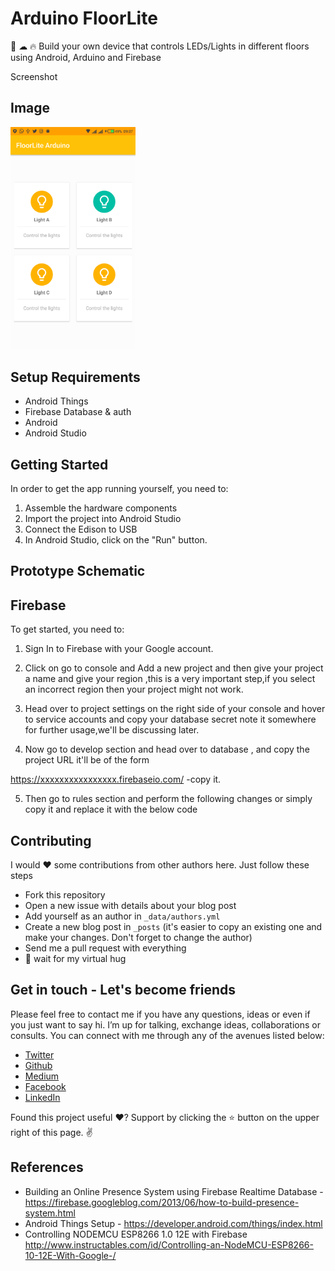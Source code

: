 # Arduino FloorLite

🚨 ☁ 🔥 Build your own device that controls LEDs/Lights in different floors using Android, Arduino and Firebase 

Screenshot

Image
-----

<img src="images/floorLite.png" alt="phone image" width="200px" />

Setup Requirements
----------------

- Android Things
- Firebase Database & auth
- Android
- Android Studio

Getting Started
----------------

In order to get the app running yourself, you need to:

1.  Assemble the hardware components
2.  Import the project into Android Studio
3.  Connect the Edison to USB
4.  In Android Studio, click on the "Run" button.

Prototype Schematic
-------------------


Firebase
--------

To get started, you need to:

1.  Sign In to Firebase with your Google account.

2.  Click on go to console and Add a new project and then give your project a name and give your region ,this is a very important step,if you select an incorrect region then your project might not work.

3.  Head over to project settings on the right side of your console and hover to service accounts and copy your database secret note it somewhere for further usage,we'll be discussing later.

4.  Now go to develop section and head over to database , and copy the project URL it'll be of the form

https://xxxxxxxxxxxxxxxx.firebaseio.com/ -copy it.

5.  Then go to rules section and perform the following changes or simply copy it and replace it with the below code

Contributing
------------

I would ❤️  some contributions from other authors here. Just follow these steps

 - Fork this repository
 - Open a new issue with details about your blog post 
 - Add yourself as an author in `_data/authors.yml`
 - Create a new blog post in `_posts` (it's easier to copy an existing one and make your changes. Don't forget to change the author)
 - Send me a pull request with everything
 - 🤗  wait for my virtual hug

Get in touch - Let's become friends
-----------------------------------

Please feel free to contact me if you have any questions, ideas or even if you just want to say hi. I’m up for talking, exchange ideas, collaborations or consults. You can connect with me through any of the avenues listed below:

- [Twitter](https://twitter.com/Ngesa254)
- [Github](https://github.com/ngesa254)
- [Medium](https://medium.com/@ngesa254)
- [Facebook](https://web.facebook.com/marvinngesa)
- [LinkedIn](https://www.linkedin.com/in/engngesamarvin) 

Found this project useful ❤️? Support by clicking the ⭐️ button on the upper right of this page. ✌️

References
----------

- Building an Online Presence System using Firebase Realtime Database - https://firebase.googleblog.com/2013/06/how-to-build-presence-system.html
- Android Things Setup - https://developer.android.com/things/index.html
- Controlling  NODEMCU ESP8266 1.0 12E with Firebase http://www.instructables.com/id/Controlling-an-NodeMCU-ESP8266-10-12E-With-Google-/
